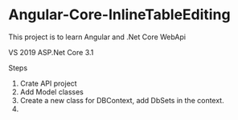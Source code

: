 # Angular-Core-InlineTableEditing

This project is to learn Angular and .Net Core WebApi

VS 2019
ASP.Net Core 3.1

Steps
1. Crate API project
2. Add Model classes
3. Create a new class for DBContext, add DbSets in the context.
4. 
